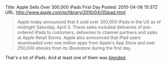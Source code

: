 Title: Apple Sells Over 300,000 iPads First Day
Posted: 2010-04-06 15:37Z
URL: http://www.apple.com/pr/library/2010/04/05ipad.html

> Apple today announced that it sold over 300,000 iPads in the US as of midnight Saturday, April 3. These sales included deliveries of pre-ordered iPads to customers, deliveries to channel partners and sales at Apple Retail Stores. Apple also announced that iPad users downloaded over one million apps from Apple's App Store and over 250,000 ebooks from its iBookstore during the first day.

That's a lot of iPads. And at least one of them was [blended][].

  [blended]:http://www.youtube.com/watch?v=lAl28d6tbko